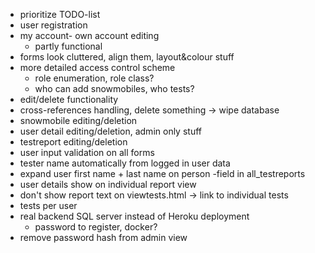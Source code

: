 - prioritize TODO-list
- user registration
- my account- own account editing
  - partly functional
- forms look cluttered, align them, layout&colour stuff
- more detailed access control scheme
  - role enumeration, role class?
  - who can add snowmobiles, who tests?
 - edit/delete functionality
  - cross-references handling, delete something -> wipe database
  - snowmobile editing/deletion
  - user detail editing/deletion, admin only stuff
  - testreport editing/deletion
- user input validation on all forms
- tester name automatically from logged in user data
- expand user first name + last name on person -field in all_testreports
- user details show on individual report view
- don't show report text on viewtests.html -> link to individual tests
- tests per user
- real backend SQL server instead of Heroku deployment
  - password to register, docker?
- remove password hash from admin view